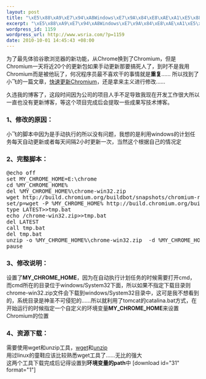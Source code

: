 ```yaml
--- 
layout: post
title: "\xE5\x88\xA9\xE7\x94\xA8Windows\xE7\x9A\x84\xE8\xAE\xA1\xE5\x88\x92\xE4\xBB\xBB\xE5\x8A\xA1\xE8\x87\xAA\xE5\x8A\xA8\xE6\x9B\xB4\xE6\x96\xB0\xE6\x9C\x80\xE6\x96\xB0\xE7\x9A\x84Chromium"
excerpt: "\xE5\x88\xA9\xE7\x94\xA8Windows\xE7\x9A\x84\xE8\xAE\xA1\xE5\x88\x92\xE4\xBB\xBB\xE5\x8A\xA1\xE8\x87\xAA\xE5\x8A\xA8\xE6\x9B\xB4\xE6\x96\xB0Chromium"
wordpress_id: 1159
wordpress_url: http://www.wsria.com/?p=1159
date: 2010-10-01 14:45:43 +08:00
---
```

为了最先体验谷歌浏览器的新功能，从Chrome换到了Chromium，但是Chromium一天将近20个的更新包如果手动更新那要搞死人了，到时不是我用Chromium而是被他玩了，何况程序员最不喜欢干的事情就是<strong>重复</strong>……
所以找到了小飞的一篇文章，<a href="http://shawphy.com/2010/09/fast-update-chromium.html" target="_blank">快速更新Chromium</a>，还是拿来主义进行修改……

久违我的博客了，这段时间因为公司的项目人手不足导致我现在开发工作很大所以一直也没有更新博客，等这个项目完成后会提取一些成果写技术博客。

<h3>1、修改的原因：</h3>
小飞的脚本中因为是手动执行的所以没有问题，我想的是利用windows的计划任务每天自动更新或者每天间隔2小时更新一次，当然这个根据自己的情况定

<h3>2、完整脚本：</h3>
<pre lang="text">
@echo off
set MY_CHROME_HOME=E:\chrome
cd %MY_CHROME_HOME%
del %MY_CHROME_HOME%\chrome-win32.zip
wget http://build.chromium.org/buildbot/snapshots/chromium-rel-xp/LATEST
set/p=wget -P %MY_CHROME_HOME% http://build.chromium.org/buildbot/snapshots/chromium-rel-xp/<nul>tmp.bat
type LATEST>>tmp.bat
echo /chrome-win32.zip>>tmp.bat
del LATEST
call tmp.bat
del tmp.bat
unzip -o %MY_CHROME_HOME%\chrome-win32.zip  -d %MY_CHROME_HOME%
pause
</pre>

<h3>3、修改说明：</h3>
设置了<strong>MY_CHROME_HOME</strong>，因为在自动执行计划任务的时候需要打开cmd，而cmd所在的目录位于windows/System32下面，所以如果不指定下载目录则chrome-win32.zip文件会下载到windows/System32目录中，这可是我不想看到的，系统目录是神圣不可侵犯的……所以就利用了tomcat的catalina.bat方式，在开始运行的时候指定一个自定义的环境变量<strong>MY_CHROME_HOME</strong>来设置Chromium的位置


<h3>4、资源下载：</h3>
需要使用wget和unzip工具，<a href="http://users.ugent.be/~bpuype/wget/">wget</a>和<a href="http://gnuwin32.sourceforge.net/packages/unzip.htm">unzip</a><br/>
用过linux的童鞋应该比较熟悉wget工具了……无比的强大<br/>
这两个工具下载完成后记得设置到<strong>环境变量的path</strong>中
[download id="31" format="1"]
